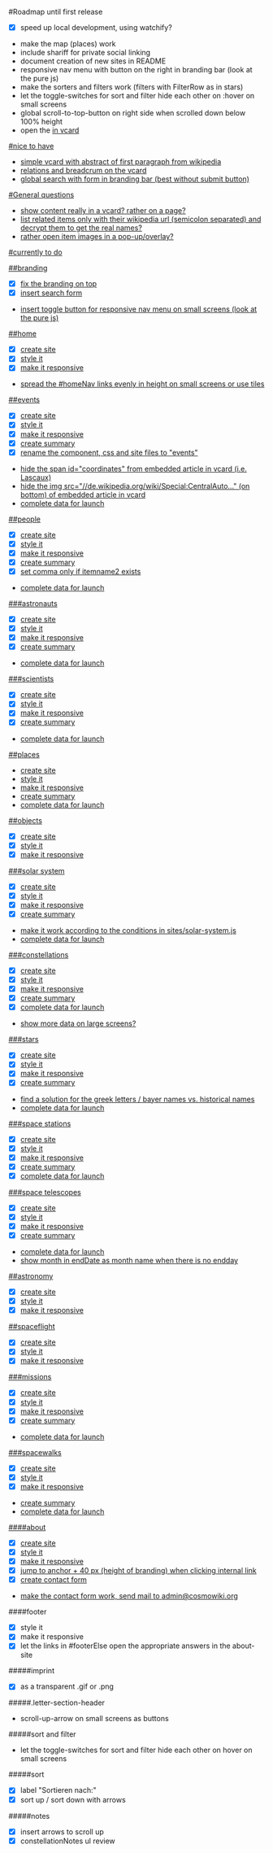 #Roadmap until first release
- [x] speed up local development, using watchify?
- make the map (places) work
- include shariff for private social linking
- document creation of new sites in README
- responsive nav menu with button on the right in branding bar (look at the pure js)
- make the sorters and filters work (filters with FilterRow as in stars)
- let the toggle-switches for sort and filter hide each other on :hover on small screens
- global scroll-to-top-button on right side when scrolled down below 100% height
- open the <a href={item.name}> in vcard

#nice to have
- simple vcard with abstract of first paragraph from wikipedia
- relations and breadcrum on the vcard
- global search with form in branding bar (best without submit button)

#General questions
- show content really in a vcard? rather on a page?
- list related items only with their wikipedia url (semicolon separated) and decrypt them to get the real names?
- rather open item images in a pop-up/overlay?

#currently to do

##branding
- [x] fix the branding on top
- [x] insert search form
- insert toggle button for responsive nav menu on small screens (look at the pure js)

##home
- [x] create site
- [x] style it
- [x] make it responsive
- spread the #homeNav links evenly in height on small screens or use tiles

##events
- [x] create site
- [x] style it
- [x] make it responsive
- [x] create summary
- [x] rename the component, css and site files to "events"
- hide the span id="coordinates" from embedded article in vcard (i.e. Lascaux)
- hide the img src="//de.wikipedia.org/wiki/Special:CentralAuto..." (on bottom) of embedded article in vcard
- complete data for launch

##people
- [x] create site
- [x] style it
- [x] make it responsive
- [x] create summary
- [x] set comma only if itemname2 exists
- complete data for launch

###astronauts
- [x] create site
- [x] style it
- [x] make it responsive
- [x] create summary
- complete data for launch

###scientists
- [x] create site
- [x] style it
- [x] make it responsive
- [x] create summary
- complete data for launch

##places
- create site
- style it
- make it responsive
- create summary
- complete data for launch

##objects
- [x] create site
- [x] style it
- [x] make it responsive

###solar system
- [x] create site
- [x] style it
- [x] make it responsive
- [x] create summary
- make it work according to the conditions in sites/solar-system.js
- complete data for launch

###constellations
- [x] create site
- [x] style it
- [x] make it responsive
- [x] create summary
- [x] complete data for launch
- show more data on large screens?

###stars
- [x] create site
- [x] style it
- [x] make it responsive
- [x] create summary
- find a solution for the greek letters / bayer names vs. historical names
- complete data for launch

###space stations
- [x] create site
- [x] style it
- [x] make it responsive
- [x] create summary
- [x] complete data for launch

###space telescopes
- [x] create site
- [x] style it
- [x] make it responsive
- [x] create summary
- complete data for launch
- show month in endDate as month name when there is no endday

##astronomy
- [x] create site
- [x] style it
- [x] make it responsive

##spaceflight
- [x] create site
- [x] style it
- [x] make it responsive

###missions
- [x] create site
- [x] style it
- [x] make it responsive
- [x] create summary
- complete data for launch

###spacewalks
- [x] create site
- [x] style it
- [x] make it responsive
- create summary
- complete data for launch

####about
- [x] create site
- [x] style it
- [x] make it responsive
- [x] jump to anchor + 40 px (height of branding) when clicking internal link
- [x] create contact form
- make the contact form work, send mail to admin@cosmowiki.org

####footer
- [x] style it
- [x] make it responsive
- [x] let the links in #footerElse open the appropriate answers in the about-site

#####imprint
- [x] as a transparent .gif or .png

#####.letter-section-header
- scroll-up-arrow on small screens as buttons

#####sort and filter
- let the toggle-switches for sort and filter hide each other on hover on small screens

#####sort
- [x] label "Sortieren nach:"
- [x] sort up / sort down with arrows

#####notes
- [x] insert arrows to scroll up
- [x] constellationNotes ul review
